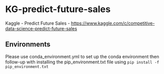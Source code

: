# KG-predict-future-sales
Kaggle - Predict Future Sales - https://www.kaggle.com/c/competitive-data-science-predict-future-sales

## Environments
Please use conda_environment.yml to set up the conda environment then follow-up with installing the pip_environment.txt file using `pip install -f pip_environment.txt`